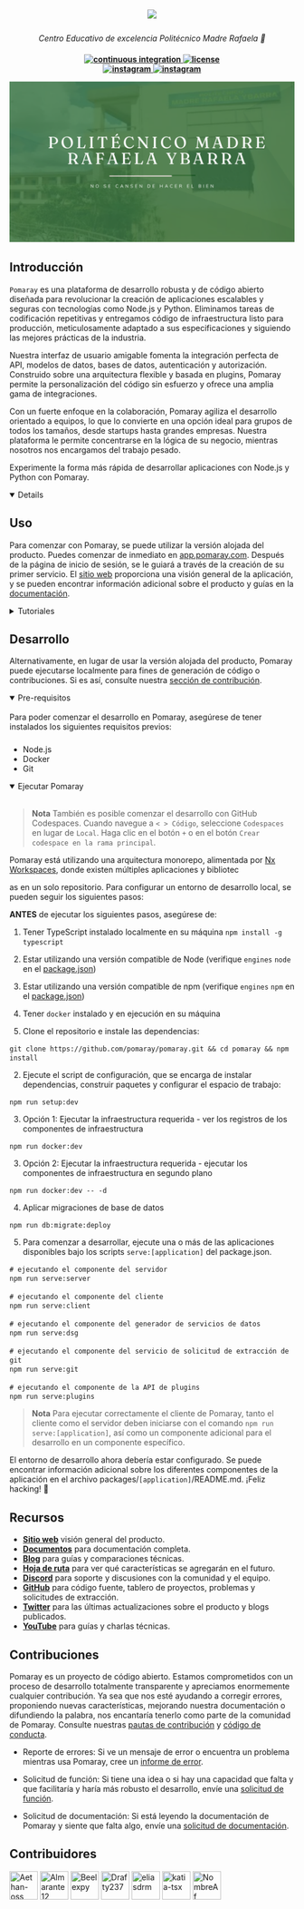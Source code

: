 <h1 align="center">
    <a href="https://amplication.com/#gh-light-mode-only">
    <img src="https://avatars.githubusercontent.com/u/146970277?s=200&v=4">
    </a>
</h1>

<p align="center">
  <i align="center">Centro Educativo de excelencia Politécnico Madre Rafaela 🚀</i>
</p>

<h4 align="center">

  <a href="https://github.com/pomaray/.github/actions/workflows/ci.yml">
    <img src="https://img.shields.io/github/actions/workflow/status/amplication/amplication/ci.yml?branch=master&label=pipeline&style=flat-square" alt="continuous integration" style="height: 20px;">
  </a>
  <a href="https://opensource.org/licenses/Apache-2.0">
    <img src="https://img.shields.io/badge/apache%202.0-blue.svg?style=flat-square&label=license" alt="license" style="height: 20px;">
  </a>
  <br>
  <a href="https://instagram.com/yoamoapomaray">
    <img src="https://img.shields.io/badge/instagram-whitesmoke.svg?style=flat-square&logo=instagram" alt="instagram" style="height: 20px;">
  </a>
  <a href="https://facebook.com/lovepomaray">
    <img src="https://img.shields.io/badge/facebook-blue.svg?style=flat-square&logo=facebook" alt="instagram" style="height: 20px;">
  </a>

  <br/>

<p align="center">
<a href="https://amplication.com/#gh-light-mode-only">
    <img src="https://github.com/pomaray/pomaray-app/blob/main/public/images/banner/home.png?raw=true">
    </a>
</p>

## Introducción

`Pomaray` es una plataforma de desarrollo robusta y de código abierto diseñada para revolucionar la creación de aplicaciones escalables y seguras con tecnologías como Node.js y Python. Eliminamos tareas de codificación repetitivas y entregamos código de infraestructura listo para producción, meticulosamente adaptado a sus especificaciones y siguiendo las mejores prácticas de la industria.

Nuestra interfaz de usuario amigable fomenta la integración perfecta de API, modelos de datos, bases de datos, autenticación y autorización. Construido sobre una arquitectura flexible y basada en plugins, Pomaray permite la personalización del código sin esfuerzo y ofrece una amplia gama de integraciones.

Con un fuerte enfoque en la colaboración, Pomaray agiliza el desarrollo orientado a equipos, lo que lo convierte en una opción ideal para grupos de todos los tamaños, desde startups hasta grandes empresas. Nuestra plataforma le permite concentrarse en la lógica de su negocio, mientras nosotros nos encargamos del trabajo pesado.

Experimente la forma más rápida de desarrollar aplicaciones con Node.js y Python con Pomaray.

<details open>

## Uso 

Para comenzar con Pomaray, se puede utilizar la versión alojada del producto. Puedes comenzar de inmediato en [app.pomaray.com](https://app.pomaray.com). Después de la página de inicio de sesión, se le guiará a través de la creación de su primer servicio. El [sitio web](https://pomaray.com) proporciona una visión general de la aplicación, y se pueden encontrar información adicional sobre el producto y guías en la [documentación](https://docs.pomaray.com).

<details>
<summary>
  Tutoriales
</summary> <br />

- [Aplicación de lista de tareas usando Pomaray y Angular](https://docs.pomaray.com/tutorials/angular-todos)
- [Aplicación de lista de tareas usando Pomaray y React](https://docs.pomaray.com/tutorials/react-todos)
</details>

## Desarrollo

Alternativamente, en lugar de usar la versión alojada del producto, Pomaray puede ejecutarse localmente para fines de generación de código o contribuciones. Si es así, consulte nuestra [sección de contribución](#contributing_anchor).

<details open>
<summary>
Pre-requisitos
</summary> <br />
Para poder comenzar el desarrollo en Pomaray, asegúrese de tener instalados los siguientes requisitos previos:

###

- Node.js
- Docker
- Git
</details>

<details open>
<summary>
Ejecutar Pomaray
</summary> <br />

> **Nota**
> También es posible comenzar el desarrollo con GitHub Codespaces. Cuando navegue a `< > Código`, seleccione `Codespaces` en lugar de `Local`. Haga clic en el botón `+` o en el botón `Crear codespace en la rama principal`.

Pomaray está utilizando una arquitectura monorepo, alimentada por <a href="https://nx.dev">Nx Workspaces</a>, donde existen múltiples aplicaciones y bibliotec

as en un solo repositorio. Para configurar un entorno de desarrollo local, se pueden seguir los siguientes pasos:

**ANTES** de ejecutar los siguientes pasos, asegúrese de:
1. Tener TypeScript instalado localmente en su máquina ```npm install -g typescript```
2. Estar utilizando una versión compatible de Node (verifique `engines` `node` en el [package.json](./package.json))
3. Estar utilizando una versión compatible de npm (verifique `engines` `npm` en el [package.json](./package.json))
4. Tener `docker` instalado y en ejecución en su máquina


1. Clone el repositorio e instale las dependencias:
```shell
git clone https://github.com/pomaray/pomaray.git && cd pomaray && npm install
```

2. Ejecute el script de configuración, que se encarga de instalar dependencias, construir paquetes y configurar el espacio de trabajo:
```shell
npm run setup:dev
```

3. Opción 1: Ejecutar la infraestructura requerida - ver los registros de los componentes de infraestructura


```shell
npm run docker:dev
```
3. Opción 2: Ejecutar la infraestructura requerida - ejecutar los componentes de infraestructura en segundo plano
```shell
npm run docker:dev -- -d
```

4. Aplicar migraciones de base de datos
```shell
npm run db:migrate:deploy
```

5. Para comenzar a desarrollar, ejecute una o más de las aplicaciones disponibles bajo los scripts `serve:[application]` del package.json.

```shell
# ejecutando el componente del servidor
npm run serve:server

# ejecutando el componente del cliente
npm run serve:client

# ejecutando el componente del generador de servicios de datos
npm run serve:dsg

# ejecutando el componente del servicio de solicitud de extracción de git
npm run serve:git

# ejecutando el componente de la API de plugins
npm run serve:plugins
```

> **Nota**
> Para ejecutar correctamente el cliente de Pomaray, tanto el cliente como el servidor deben iniciarse con el comando `npm run serve:[application]`, así como un componente adicional para el desarrollo en un componente específico.

El entorno de desarrollo ahora debería estar configurado. Se puede encontrar información adicional sobre los diferentes componentes de la aplicación en el archivo packages/`[application]`/README.md. ¡Feliz hacking! 👾
</details>

## Recursos

- **[Sitio web](https://pomaray.com)** visión general del producto.
- **[Documentos](https://docs.pomaray.com)** para documentación completa.
- **[Blog](https://pomaray.com/blog)** para guías y comparaciones técnicas.
- **[Hoja de ruta](https://pomaray.com/#roadmap)** para ver qué características se agregarán en el futuro.
- **[Discord](https://pomaray.com/discord)** para soporte y discusiones con la comunidad y el equipo.
- **[GitHub](https://github.com/pomaray/pomaray)** para código fuente, tablero de proyectos, problemas y solicitudes de extracción.
- **[Twitter](https://twitter.com/pomaray)** para las últimas actualizaciones sobre el producto y blogs publicados.
- **[YouTube](https://www.youtube.com/c/Pomaraycom)** para guías y charlas técnicas.

<a name="contributing_anchor"></a>
## Contribuciones

Pomaray es un proyecto de código abierto. Estamos comprometidos con un proceso de desarrollo totalmente transparente y apreciamos enormemente cualquier contribución. Ya sea que nos esté ayudando a corregir errores, proponiendo nuevas características, mejorando nuestra documentación o difundiendo la palabra, nos encantaría tenerlo como parte de la comunidad de Pomaray. Consulte nuestras [pautas de contribución](./CONTRIBUTING.md) y [código de conducta](./CODE_OF_CONDUCT.md).

- Reporte de errores: Si ve un mensaje de error o encuentra un problema mientras usa Pomaray, cree un [informe de error](https://github.com/pomaray/pomaray/issues/new?assignees=&labels=type%3A+bug&template=bug.yaml&title=%F0%9F%90%9B+Reporte+de+error%3A+).

- Solicitud de función: Si tiene una idea o si hay una capacidad que falta y que facilitaría y haría más robusto el desarrollo, envíe una [solicitud de función](https://github.com/pomaray/pomaray/issues/new?assignees=&labels=type%3A+feature+request&template=feature.yml).

- Solicitud de documentación: Si está leyendo la documentación de Pomaray y siente que falta algo, envíe una [solicitud de documentación](https://github.com/pomaray/pomaray/issues/new?assignees=&labels=type%3A+docs&template=documentation-request.yaml&title=%F0%9F%93%96+Documentación%3A+).


## Contribuidores

[//]: contributor-faces
<a href="https://github.com/Aethan-oss"><img src="https://avatars.githubusercontent.com/u/147565202?v=4" title="Aethan-oss" width="50" height="50"></a>
<a href="https://github.com/Almarante12"><img src="https://avatars.githubusercontent.com/u/149071635?v=4" title="Almarante12" width="50" height="50"></a>
<a href="https://github.com/Beelexpy"><img src="https://avatars.githubusercontent.com/u/147563711?v=4" title="Beelexpy" width="50" height="50"></a>
<a href="https://github.com/Drafty237"><img src="https://avatars.githubusercontent.com/u/147564544?v=4" title="Drafty237" width="50" height="50"></a>
<a href="https://github.com/eliasdrm"><img src="https://avatars.githubusercontent.com/u/114700694?v=4" title="eliasdrm" width="50" height="50"></a>
<a href="https://github.com/katia-tsx"><img src="https://avatars.githubusercontent.com/u/123526476?v=4" title="katia-tsx" width="50" height="50"></a>
<a href="https://github.com/NombreAf"><img src="https://avatars.githubusercontent.com/u/86320830?v=4" title="NombreAf" width="50" height="50"></a>
